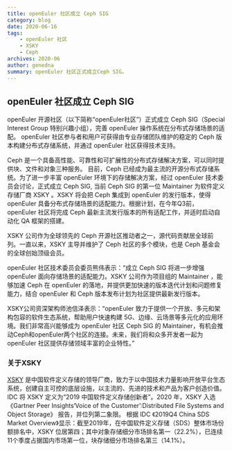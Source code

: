 ```yaml
---
title: openEuler 社区成立 Ceph SIG
category: blog 
date: 2020-06-16
tags:
    - openEuler 社区
    - XSKY
    - Ceph
archives: 2020-06
author: genedna
summary: openEuler 社区正式成立Ceph SIG。
---
```


## openEuler 社区成立 Ceph SIG

openEuler 开源社区（以下简称“openEuler社区”）正式成立 Ceph SIG（Special Interest Group 特别兴趣小组），完善 openEuler 操作系统在分布式存储场景的适配。 openEuler 社区参与者和用户可获得由专业存储团队维护的稳定的 Ceph 版本构建分布式存储系统，并通过 openEuler 社区获得技术支持。

Ceph 是一个具备高性能、可靠性和可扩展性的分布式存储解决方案，可以同时提供块、文件和对象三种服务。 目前，Ceph 已经成为最主流的开源分布式存储系统。为了进一步丰富 openEuler 环境下的存储解决方案，经过 openEuler 技术委员会讨论，正式成立 Ceph SIG, 当前 Ceph SIG 的第一位 Maintainer 为软件定义存储厂商 XSKY 。XSKY 将会把 Ceph 集成到 openEuler 的发行版本，使得 openEuler 具备分布式存储场景的适配能力。根据计划，在今年Q3前，openEuler 社区将完成 Ceph 最新主流发行版本的所有适配工作，并适时启动自动化 QA 框架的搭建。

XSKY 公司作为全球领先的 Ceph 开源社区推动者之一，源代码贡献居全球前列。一直以来，XSKY 主导并维护了 Ceph 社区的多个模块，也是 Ceph 基金会的全球创始顶级会员。

openEuler 社区技术委员会委员熊伟表示：“成立 Ceph SIG 将进一步增强 openEuler 面向存储场景的适配能力。XSKY 公司作为项目组的 Maintainer ，能够加速 Ceph 在 openEuler 的落地，并提供更加快速的版本迭代计划和问题修复能力，结合 openEuler 和 Ceph 版本发布计划为社区提供最新发行版本。

XSKY公司资深架构师池信泽表示：“openEuler 致力于提供一个开放、多元和架构包容的软件生态系统，帮助用户快速构建 5G、边缘、云场景等多元化的应用环境。我们非常高兴能够成为 openEuler 社区 Ceph SIG 的 Maintainer，有机会推动Ceph和openEuler两个社区的连接。未来，我们将和众多开发者一起为 openEuler 社区提供存储领域丰富的企业特性。”

### 关于XSKY

[XSKY](https://www.xsky.com) 是中国软件定义存储的领导厂商，致力于以中国技术力量影响开放平台生态系统，创建自主可控的底层设施，以主流的、先进的技术和产品为客户创造价值。 IDC 将 XSKY 定义为“2019 中国软件定义存储创新者”。2020 年，XSKY 入选 《Gartner Peer Insights‘Voice of the Customer’:Distributed File Systems and Object Storage》 报告，并位列第二象限。 根据 IDC 《2019Q4 China SDS Market Overview》显示：截至2019年，在中国软件定义存储（SDS）整体市场份额排名中，XSKY 位居第四；其中对象存储细分市场排名第一（22.2%），已连续11个季度占据国内市场第一位，块存储细分市场排名第三（14.1%）。
